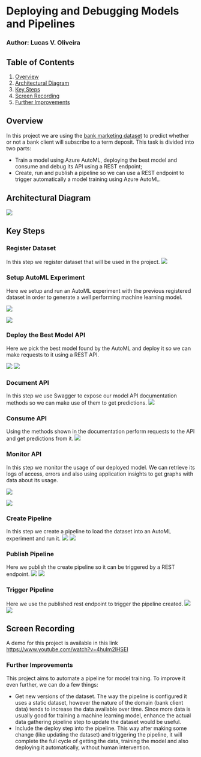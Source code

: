 # Deploying and Debugging Models and Pipelines
### Author: Lucas V. Oliveira

## Table of Contents
1. [Overview](#overview)
2. [Architectural Diagram](#architectural-diagram)
3. [Key Steps](#key-steps)
4. [Screen Recording](#screen-recording)
5. [Further Improvements](#further-improvements)


## Overview

In this project we are using the [bank marketing dataset](https://archive.ics.uci.edu/ml/datasets/bank+marketing) to predict whether or not a bank client will subscribe to a term deposit. This task is divided into two parts:
- Train a model using Azure AutoML, deploying the best model and consume and debug its API using a REST endpoint;
- Create, run and publish a pipeline so we can use a REST endpoint to trigger automatically a model training using Azure AutoML.

## Architectural Diagram
![](project_flow.png)

## Key Steps

### Register Dataset
In this step we register dataset that will be used in the project.
![](screenshots/registered_datasets.png)

### Setup AutoML Experiment
Here we setup and run an AutoML experiment with the previous registered dataset in order to generate a well performing machine learning model.

![](screenshots/experiment_completed1.png)

![](screenshots/experiment_completed2.png)

### Deploy the Best Model API
Here we pick the best model found by the AutoML and deploy it so we can make requests to it using a REST API.

![](screenshots/best_model.png)
![](screenshots/best_model_deployed.png)

### Document API
In this step we use Swagger to expose our model API documentation methods so we can make use of them to get predictions.
![](screenshots/swagger1.png)

### Consume API
Using the methods shown in the documentation perform requests to the API and get predictions from it.
![](screenshots/consuming.png)

### Monitor API
In this step we monitor the usage of our deployed model. We can retrieve its logs of access, errors and also using application insights to get graphs with data about its usage.

![](screenshots/logging.png)

![](screenshots/app_insights2.png)


### Create Pipeline
In this step we create a pipeline to load the dataset into an AutoML experiment and run it.
![](screenshots_pipeline/pipeline_created1.png)
![](screenshots_pipeline/pipeline_created2.png)

### Publish Pipeline
Here we publish the create pipeline so it can be triggered by a REST endpoint.
![](screenshots_pipeline/published_pipeline_active_1.png)
![](screenshots_pipeline/published_pipeline_active_2.png)

### Trigger Pipeline
Here we use the published rest endpoint to trigger the pipeline created.
![](screenshots_pipeline/step_runs2.png)
![](screenshots_pipeline/scheduled_run.png)


## Screen Recording
A demo for this project is available in this link https://www.youtube.com/watch?v=4hulm2lHSEI

### Further Improvements

This project aims to automate a pipeline for model training. To improve it even further, we can do a few things:

- Get new versions of the dataset. The way the pipeline is configured it uses a static dataset, however the nature of the domain (bank client data) tends to increase the data available over time. Since more data is usually good for training a machine learning model, enhance the actual data gathering pipeline step to update the dataset would be useful.
- Include the deploy step into the pipeline. This way after making some change (like updating the dataset) and triggering the pipeline, it will complete the full cycle of getting the data, training the model and also deploying it automatically, without human intervention.

